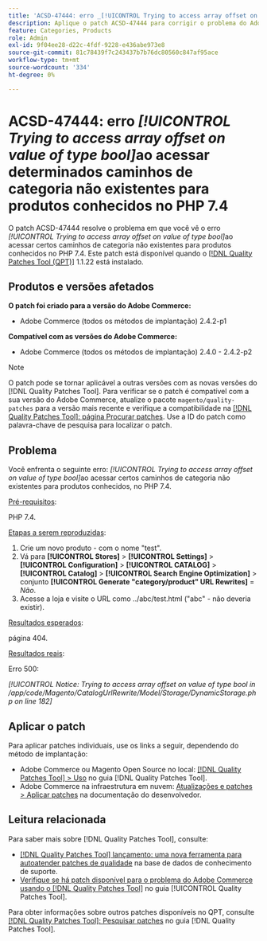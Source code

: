 ```yaml
---
title: 'ACSD-47444: erro _[!UICONTROL Trying to access array offset on value of type bool]_ ao acessar certos caminhos de categoria não existentes para produtos conhecidos no PHP 7.4'
description: Aplique o patch ACSD-47444 para corrigir o problema do Adobe Commerce onde há um erro _[!UICONTROL Trying to access array offset on value of type bool]_ ao acessar certos caminhos de categorias não existentes para produtos conhecidos, no PHP 7.4.
feature: Categories, Products
role: Admin
exl-id: 9f04ee28-d22c-4fdf-9228-e436abe973e8
source-git-commit: 81c78439f7c243437b7b76dc80560c847af95ace
workflow-type: tm+mt
source-wordcount: '334'
ht-degree: 0%

---
```


# ACSD-47444: erro _[!UICONTROL Trying to access array offset on value of type bool]_&#x200B;ao acessar determinados caminhos de categoria não existentes para produtos conhecidos no PHP 7.4

O patch ACSD-47444 resolve o problema em que você vê o erro _[!UICONTROL Trying to access array offset on value of type bool]_&#x200B;ao acessar certos caminhos de categoria não existentes para produtos conhecidos no PHP 7.4. Este patch está disponível quando o [[!DNL Quality Patches Tool (QPT)]](https://experienceleague.adobe.com/pt-br/docs/commerce-knowledge-base/kb/announcements/commerce-announcements/magento-quality-patches-released-new-tool-to-self-serve-quality-patches) 1.1.22 está instalado.

## Produtos e versões afetados

**O patch foi criado para a versão do Adobe Commerce:**
* Adobe Commerce (todos os métodos de implantação) 2.4.2-p1

**Compatível com as versões do Adobe Commerce:**
* Adobe Commerce (todos os métodos de implantação) 2.4.0 - 2.4.2-p2

>[!NOTE]
>
>O patch pode se tornar aplicável a outras versões com as novas versões do [!DNL Quality Patches Tool]. Para verificar se o patch é compatível com a sua versão do Adobe Commerce, atualize o pacote `magento/quality-patches` para a versão mais recente e verifique a compatibilidade na [[!DNL Quality Patches Tool]: página Procurar patches](https://experienceleague.adobe.com/tools/commerce-quality-patches/index.html?lang=pt-BR). Use a ID do patch como palavra-chave de pesquisa para localizar o patch.

## Problema

Você enfrenta o seguinte erro: _[!UICONTROL Trying to access array offset on value of type bool]_&#x200B;ao acessar certos caminhos de categoria não existentes para produtos conhecidos, no PHP 7.4.

<u>Pré-requisitos</u>:

PHP 7.4.

<u>Etapas a serem reproduzidas</u>:

1. Crie um novo produto - com o nome &quot;test&quot;.
1. Vá para **[!UICONTROL Stores]** > **[!UICONTROL Settings]** > **[!UICONTROL Configuration]** > **[!UICONTROL CATALOG]** > **[!UICONTROL Catalog]** > **[!UICONTROL Search Engine Optimization]** > conjunto **[!UICONTROL Generate "category/product" URL Rewrites]** = _Não_.
1. Acesse a loja e visite o URL como ../abc/test.html (&quot;abc&quot; - não deveria existir).

<u>Resultados esperados</u>:

página 404.

<u>Resultados reais</u>:

Erro 500:

_[!UICONTROL Notice: Trying to access array offset on value of type bool in /app/code/Magento/CatalogUrlRewrite/Model/Storage/DynamicStorage.php on line 182]_

## Aplicar o patch

Para aplicar patches individuais, use os links a seguir, dependendo do método de implantação:

* Adobe Commerce ou Magento Open Source no local: [[!DNL Quality Patches Tool] > Uso](/help/tools/quality-patches-tool/usage.md) no guia [!DNL Quality Patches Tool].
* Adobe Commerce na infraestrutura em nuvem: [Atualizações e patches > Aplicar patches](https://experienceleague.adobe.com/docs/commerce-cloud-service/user-guide/develop/upgrade/apply-patches.html?lang=pt-BR) na documentação do desenvolvedor.

## Leitura relacionada

Para saber mais sobre [!DNL Quality Patches Tool], consulte:

* [[!DNL Quality Patches Tool] lançamento: uma nova ferramenta para autoatender patches de qualidade](https://experienceleague.adobe.com/pt-br/docs/commerce-knowledge-base/kb/announcements/commerce-announcements/magento-quality-patches-released-new-tool-to-self-serve-quality-patches) na base de dados de conhecimento de suporte.
* [Verifique se há patch disponível para o problema do Adobe Commerce usando o  [!DNL Quality Patches Tool]](/help/tools/quality-patches-tool/patches-available-in-qpt/check-patch-for-magento-issue-with-magento-quality-patches.md) no guia [!UICONTROL Quality Patches Tool].


Para obter informações sobre outros patches disponíveis no QPT, consulte [[!DNL Quality Patches Tool]: Pesquisar patches](https://experienceleague.adobe.com/tools/commerce-quality-patches/index.html?lang=pt-BR) no guia [!DNL Quality Patches Tool].
